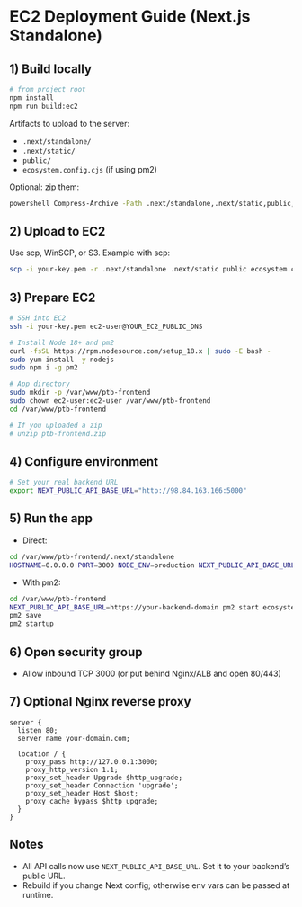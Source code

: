 # EC2 Deployment Guide (Next.js Standalone)

## 1) Build locally
```bash
# from project root
npm install
npm run build:ec2
```
Artifacts to upload to the server:
- `.next/standalone/`
- `.next/static/`
- `public/`
- `ecosystem.config.cjs` (if using pm2)

Optional: zip them:
```bash
powershell Compress-Archive -Path .next/standalone,.next/static,public,ecosystem.config.cjs -DestinationPath ptb-frontend.zip
```

## 2) Upload to EC2
Use scp, WinSCP, or S3. Example with scp:
```bash
scp -i your-key.pem -r .next/standalone .next/static public ecosystem.config.cjs ec2-user@YOUR_EC2_PUBLIC_DNS:/var/www/ptb-frontend
```

## 3) Prepare EC2
```bash
# SSH into EC2
ssh -i your-key.pem ec2-user@YOUR_EC2_PUBLIC_DNS

# Install Node 18+ and pm2
curl -fsSL https://rpm.nodesource.com/setup_18.x | sudo -E bash -
sudo yum install -y nodejs
sudo npm i -g pm2

# App directory
sudo mkdir -p /var/www/ptb-frontend
sudo chown ec2-user:ec2-user /var/www/ptb-frontend
cd /var/www/ptb-frontend

# If you uploaded a zip
# unzip ptb-frontend.zip
```

## 4) Configure environment
```bash
# Set your real backend URL
export NEXT_PUBLIC_API_BASE_URL="http://98.84.163.166:5000"
```

## 5) Run the app
- Direct:
```bash
cd /var/www/ptb-frontend/.next/standalone
HOSTNAME=0.0.0.0 PORT=3000 NODE_ENV=production NEXT_PUBLIC_API_BASE_URL=https://your-backend-domain node server.js
```
- With pm2:
```bash
cd /var/www/ptb-frontend
NEXT_PUBLIC_API_BASE_URL=https://your-backend-domain pm2 start ecosystem.config.cjs
pm2 save
pm2 startup
```

## 6) Open security group
- Allow inbound TCP 3000 (or put behind Nginx/ALB and open 80/443)

## 7) Optional Nginx reverse proxy
```nginx
server {
  listen 80;
  server_name your-domain.com;

  location / {
    proxy_pass http://127.0.0.1:3000;
    proxy_http_version 1.1;
    proxy_set_header Upgrade $http_upgrade;
    proxy_set_header Connection 'upgrade';
    proxy_set_header Host $host;
    proxy_cache_bypass $http_upgrade;
  }
}
```

## Notes
- All API calls now use `NEXT_PUBLIC_API_BASE_URL`. Set it to your backend’s public URL.
- Rebuild if you change Next config; otherwise env vars can be passed at runtime.
